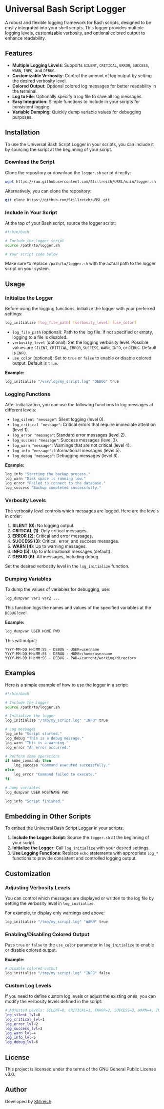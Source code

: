 # Universal Bash Script Logger

A robust and flexible logging framework for Bash scripts, designed to be easily integrated into your shell scripts. This logger provides multiple logging levels, customizable verbosity, and optional colored output to enhance readability.

## Features

- **Multiple Logging Levels**: Supports `SILENT`, `CRITICAL`, `ERROR`, `SUCCESS`, `WARN`, `INFO`, and `DEBUG`.
- **Customizable Verbosity**: Control the amount of log output by setting the desired verbosity level.
- **Colored Output**: Optional colored log messages for better readability in the terminal.
- **Log to File**: Optionally specify a log file to save all log messages.
- **Easy Integration**: Simple functions to include in your scripts for consistent logging.
- **Variable Dumping**: Quickly dump variable values for debugging purposes.

## Installation

To use the Universal Bash Script Logger in your scripts, you can include it by sourcing the script at the beginning of your script.

### Download the Script

Clone the repository or download the `logger.sh` script directly:

```bash
wget https://raw.githubusercontent.com/Stillreich/UBSL/main/logger.sh
```

Alternatively, you can clone the repository:

```bash
git clone https://github.com/Stillreich/UBSL.git
```

### Include in Your Script

At the top of your Bash script, source the logger script:

```bash
#!/bin/bash

# Include the logger script
source /path/to/logger.sh

# Your script code below
```

Make sure to replace `/path/to/logger.sh` with the actual path to the logger script on your system.

## Usage

### Initialize the Logger

Before using the logging functions, initialize the logger with your preferred settings:

```bash
log_initialize [log_file_path] [verbosity_level] [use_color]
```

- `log_file_path` (optional): Path to the log file. If not specified or empty, logging to a file is disabled.
- `verbosity_level` (optional): Set the logging verbosity level. Possible values are `SILENT`, `CRITICAL`, `ERROR`, `SUCCESS`, `WARN`, `INFO`, or `DEBUG`. Default is `INFO`.
- `use_color` (optional): Set to `true` or `false` to enable or disable colored output. Default is `true`.

**Example:**

```bash
log_initialize "/var/log/my_script.log" "DEBUG" true
```

### Logging Functions

After initialization, you can use the following functions to log messages at different levels:

- `log_silent "message"`: Silent logging (level 0).
- `log_critical "message"`: Critical errors that require immediate attention (level 1).
- `log_error "message"`: Standard error messages (level 2).
- `log_success "message"`: Success messages (level 3).
- `log_warn "message"`: Warnings that are not critical (level 4).
- `log_info "message"`: Informational messages (level 5).
- `log_debug "message"`: Debugging messages (level 6).

**Example:**

```bash
log_info "Starting the backup process."
log_warn "Disk space is running low."
log_error "Failed to connect to the database."
log_success "Backup completed successfully."
```

### Verbosity Levels

The verbosity level controls which messages are logged. Here are the levels in order:

1. **SILENT (0)**: No logging output.
2. **CRITICAL (1)**: Only critical messages.
3. **ERROR (2)**: Critical and error messages.
4. **SUCCESS (3)**: Critical, error, and success messages.
5. **WARN (4)**: Up to warning messages.
6. **INFO (5)**: Up to informational messages (default).
7. **DEBUG (6)**: All messages, including debug.

Set the desired verbosity level in the `log_initialize` function.

### Dumping Variables

To dump the values of variables for debugging, use:

```bash
log_dumpvar var1 var2 ...
```

This function logs the names and values of the specified variables at the `DEBUG` level.

**Example:**

```bash
log_dumpvar USER HOME PWD
```

This will output:

```
YYYY-MM-DD HH:MM:SS - DEBUG - USER=username
YYYY-MM-DD HH:MM:SS - DEBUG - HOME=/home/username
YYYY-MM-DD HH:MM:SS - DEBUG - PWD=/current/working/directory
```

## Examples

Here is a simple example of how to use the logger in a script:

```bash
#!/bin/bash

# Include the logger
source /path/to/logger.sh

# Initialize the logger
log_initialize "/tmp/my_script.log" "INFO" true

# Log messages
log_info "Script started."
log_debug "This is a debug message."
log_warn "This is a warning."
log_error "An error occurred."

# Perform some operations
if some_command; then
    log_success "Command executed successfully."
else
    log_error "Command failed to execute."
fi

# Dump variables
log_dumpvar USER HOSTNAME PWD

log_info "Script finished."
```

## Embedding in Other Scripts

To embed the Universal Bash Script Logger in your scripts:

1. **Include the Logger Script**: Source the `logger.sh` at the beginning of your script.
2. **Initialize the Logger**: Call `log_initialize` with your desired settings.
3. **Use Logging Functions**: Replace `echo` statements with appropriate `log_*` functions to provide consistent and controlled logging output.

## Customization

### Adjusting Verbosity Levels

You can control which messages are displayed or written to the log file by setting the verbosity level in `log_initialize`.

For example, to display only warnings and above:

```bash
log_initialize "/tmp/my_script.log" "WARN" true
```

### Enabling/Disabling Colored Output

Pass `true` or `false` to the `use_color` parameter in `log_initialize` to enable or disable colored output.

**Example:**

```bash
# Disable colored output
log_initialize "/tmp/my_script.log" "INFO" false
```

### Custom Log Levels

If you need to define custom log levels or adjust the existing ones, you can modify the verbosity levels defined in the script:

```bash
# Adjusted Levels: SILENT=0, CRITICAL=1, ERROR=2, SUCCESS=3, WARN=4, INFO=5, DEBUG=6
log_silent_lvl=0
log_critical_lvl=1
log_error_lvl=2
log_success_lvl=3
log_warn_lvl=4
log_info_lvl=5
log_debug_lvl=6
```

## License

This project is licensed under the terms of the GNU General Public License v3.0.

## Author

Developed by [Stillreich](https://github.com/Stillreich).
